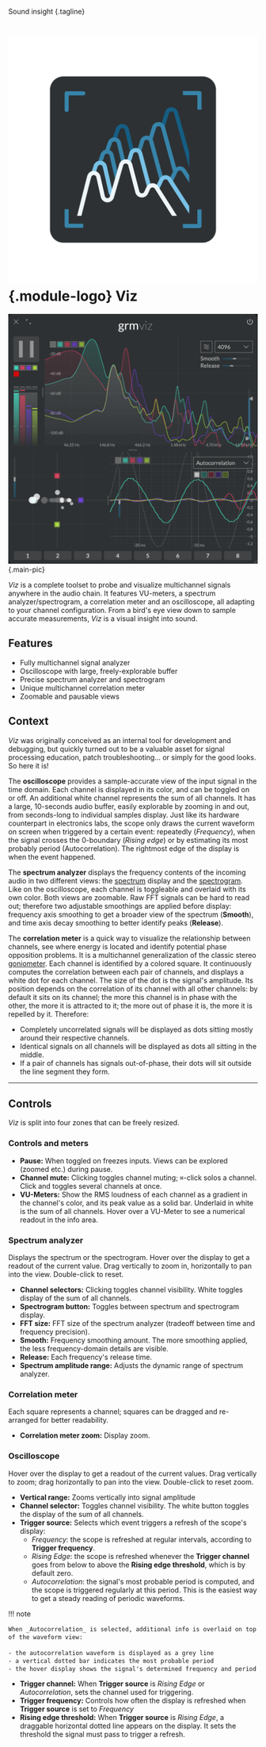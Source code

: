 Sound insight
{.tagline}

# ![Viz module logo](../assets/images/modules/viz/viz.svg){.module-logo} Viz

![Screenshot of the Viz module](../assets/images/modules/viz/viz.png){.main-pic}

_Viz_ is a complete toolset to probe and visualize multichannel signals anywhere in the audio chain. It features VU-meters, a spectrum analyzer/spectrogram, a correlation meter and an oscilloscope, all adapting to your channel configuration. From a bird's eye view down to sample accurate measurements, _Viz_ is a visual insight into sound.

## Features

- Fully multichannel signal analyzer
- Oscilloscope with large, freely-explorable buffer
- Precise spectrum analyzer and spectrogram
- Unique multichannel correlation meter
- Zoomable and pausable views

## Context

_Viz_ was originally conceived as an internal tool for development and debugging, but quickly turned out to be a valuable asset for signal processing education, patch troubleshooting... or simply for the good looks. So here it is!

The **oscilloscope** provides a sample-accurate view of the input signal in the time domain. Each channel is displayed in its color, and can be toggled on or off. An additional white channel represents the sum of all channels. It has a large, 10-seconds audio buffer, easily explorable by zooming in and out, from seconds-long to individual samples display. Just like its hardware counterpart in electronics labs, the scope only draws the current waveform on screen when triggered by a certain event: repeatedly (_Frequency_), when the signal crosses the 0-boundary (_Rising edge_) or by estimating its most probably period (Autocorrelation). The rightmost edge of the display is when the event happened.

The **spectrum analyzer** displays the frequency contents of the incoming audio in two different views: the [spectrum](https://en.wikipedia.org/wiki/Spectral_density) display and the [spectrogram](https://en.wikipedia.org/wiki/Spectrogram). Like on the oscilloscope, each channel is toggleable and overlaid with its own color. Both views are zoomable. Raw FFT signals can be hard to read out; therefore two adjustable smoothings are applied before display: frequency axis smoothing to get a broader view of the spectrum (**Smooth**), and time axis decay smoothing to better identify peaks  (**Release**).

The **correlation meter** is a quick way to visualize the relationship between channels, see where
energy is located and identify potential phase opposition problems. It is a multichannel
generalization of the classic stereo [goniometer](https://en.wikipedia.org/wiki/Goniometer_(audio)).
Each channel is identified by a colored square. It continuously computes the correlation between
each pair of channels, and displays a white dot for each channel. The size of the dot is the signal's amplitude. Its position depends on the correlation of its channel with all other channels: by default it sits on its channel; the more this channel is in phase with the other, the more it is attracted to it; the more out of phase it is, the more it is repelled by it. Therefore:

- Completely uncorrelated signals will be displayed as dots sitting mostly around their respective channels.
- Identical signals on all channels will be displayed as dots all sitting in the middle.
- If a pair of channels has signals out-of-phase, their dots will sit outside the line segment they form.

---

## Controls

_Viz_ is split into four zones that can be freely resized.

### Controls and meters

- **Pause:** When toggled on freezes inputs. Views can be explored (zoomed etc.) during pause.
- **Channel mute:** Clicking toggles channel muting;  `⌘`-click solos a channel. Click and toggles several channels at once.
- **VU-Meters:** Show the RMS loudness of each channel as a gradient in the channel's color, and its peak value as a solid bar. Underlaid in white is the sum of all channels. Hover over a VU-Meter to see a numerical readout in the info area.

### Spectrum analyzer

Displays the spectrum or the spectrogram. Hover over the display to get a readout of the current value. Drag vertically to zoom in, horizontally to pan into the view. Double-click to reset. 

- **Channel selectors:** Clicking toggles channel visibility. White toggles display of the sum of all channels.
- **Spectrogram button:** Toggles between spectrum and spectrogram display.
- **FFT size:** FFT size of the spectrum analyzer (tradeoff between time and frequency precision).
- **Smooth:** Frequency smoothing amount. The more smoothing applied, the less frequency-domain details are visible.
- **Release:** Each frequency's release time.
- **Spectrum amplitude range:** Adjusts the dynamic range of spectrum analyzer.

### Correlation meter

Each square represents a channel; squares can be dragged and re-arranged for better readability.

- **Correlation meter zoom:** Display zoom.

### Oscilloscope

Hover over the display to get a readout of the current values. Drag vertically to zoom; drag horizontally to pan into the view. Double-click to reset zoom.

- **Vertical range:** Zooms vertically into signal amplitude
- **Channel selector:** Toggles channel visibility. The white button toggles the display of the sum of all channels.
- **Trigger source:** Selects which event triggers a refresh of the scope's display:
    - _Frequency_: the scope is refreshed at regular intervals, according to **Trigger frequency**.
    - _Rising Edge_: the scope is refreshed whenever the **Trigger channel** goes from below to above the **Rising edge threshold**, which is by default zero.
    - _Autocorrelation_: the signal's most probable period is computed, and the scope is triggered regularly at this period. This is the easiest way to get a steady reading of periodic waveforms.

!!! note

    When _Autocorrelation_ is selected, additional info is overlaid on top of the waveform view:

    - the autocorrelation waveform is displayed as a grey line
    - a vertical dotted bar indicates the most probable period
    - the hover display shows the signal's determined frequency and period

- **Trigger channel:** When **Trigger source** is _Rising Edge_ or _Autocorrelation_, sets the channel used for triggering.
- **Trigger frequency:** Controls how often the display is refreshed when **Trigger source** is set to _Frequency_
- **Rising edge threshold:** When **Trigger source** is _Rising Edge_, a draggable horizontal dotted line appears on the display. It sets the threshold the signal must pass to trigger a refresh.
